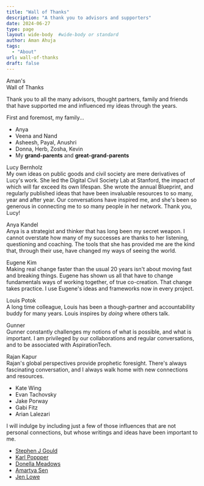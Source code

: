 ```yaml
---
title: "Wall of Thanks"
description: "A thank you to advisors and supporters"
date: 2024-06-27
type: page
layout: wide-body  #wide-body or standard
author: Aman Ahuja
tags: 
  - "About"
url: wall-of-thanks
draft: false 
---
```


<article class="cf pa3 mw9 center">
  <section class="fl w-100 bb b--black-10">
    <div class="fl w-100 w-50-m w-25-l pa3-m pa4-l">
      <p class="f3 lh-copy measure b">
        Aman's <br>Wall of Thanks
      </p>
    </div>
    <div class="fl w-100 w-50-m w-25-l pa3-m pa4-l">
      <p class="f6 lh-copy measure">
        Thank you to all the many advisors, thought partners, family and friends that have supported me and influenced my ideas through the years. 
      </p>
    </div>
    <div class="fl w-100 w-50-m w-25-l pa3-m pa4-l">
      <p class="f6 lh-copy measure">
      </p>
    </div>
    <div class="fl w-100 w-50-m w-25-l pa3-m pa4-l">
      <p class="f6 lh-copy measure">
      </p>
    </div>
  </section>

  <section class="fl w-100 bb b--black-10 ">
    <div class="fl w-100 w-50-m w-25-l pv3 pa3-m pa4-l">
      <p class="f6 lh-copy measure">First and foremost, my family...
      </p>
      <ul class="list pl0 f6">
        <li class="pv1 link dim mid-gray b">Anya</li>
        <li class="pv1 link dim mid-gray b">Veena and Nand</li>
        <li class="pv1 link dim mid-gray b">Asheesh, Payal, Anushri</li>
        <li class="pv1 link dim mid-gray b">Donna, Herb, Zosha, Kevin</li>
        <li class="pv1 link dim mid-gray">My <b>grand-parents</b> and <b>great-grand-parents</b></li>
      </ul>
    </div>
    <div class="fl w-100 w-50-m w-25-l pv3 pa3-m pa4-l">
      <p class="f6 lh-copy measure">
        <span class="b">Lucy Bernholz</span></br>
      My own ideas on public goods and civil society are mere derivatives of Lucy's work. She led the Digital Civil Society Lab at Stanford, the impact of which will far exceed its own lifespan. She wrote the annual Blueprint, and regularly published ideas that have been invaluable resources to so many, year and after year. Our conversations have inspired me, and she's been so generous in connecting me to so many people in her network. Thank you, Lucy! 
      </p>
    </div>
    <div class="fl w-100 w-50-m w-25-l pv3 pa3-m pa4-l">
      <p class="f6 lh-copy measure">
        <span class="b">Anya Kandel</span></br>
      Anya is a strategist and thinker that has long been my secret weapon. I cannot overstate how many of my successes are thanks to her listening, questioning and coaching. The tools that she has provided me are the kind that, through their use, have changed my ways of seeing the world.
      </p>
    </div>
    <div class="fl w-100 w-50-m w-25-l pv3 pa3-m pa4-l">
      <p class="f6 lh-copy measure">
        <span class="b">Eugene Kim</span></br>
      Making real change faster than the usual 20 years isn't about moving fast and breaking things. Eugene has shown us all that have to change fundamentals ways of working together, of true co-creation. That change takes practice. I use Eugene's ideas and frameworks now in every project. 
      </p>
    </div>
    <div class="fl w-100 w-50-m w-25-l pv3 pa3-m pa4-l">
      <p class="f6 lh-copy measure">
        <span class="b">Louis Potok</span></br>
       A long time colleague, Louis has been a though-partner and accountability buddy for many years. Louis inspires by <i>doing</i> where others talk. 
      </p>
    </div>
    <div class="fl w-100 w-50-m w-25-l pv3 pa3-m pa4-l">
      <p class="f6 lh-copy measure">
        <span class="b">Gunner</span></br>
        Gunner constantly challenges my notions of what is possible, and what is important. I am privileged by our collaborations and regular conversations, and to be associated with AspirationTech. 
      </p>
    </div>
    <div class="fl w-100 w-50-m w-25-l pv3 pa3-m pa4-l">
      <p class="f6 lh-copy measure">
        <span class="b">Rajan Kapur</span></br>
        Rajan's global perspectives provide prophetic foresight. There's always fascinating conversation, and I always walk home with new connections and resources.
      </p>
    </div>
    <div class="fl w-100 w-50-m w-25-l pv3 pa3-m pa4-l">
      <p class="f6 lh-copy measure">
      </p>
      <ul class="list pl0 f6">
        <li class="pv1 link dim mid-gray b">Kate Wing</li>
        <li class="pv1 link dim mid-gray b">Evan Tachovsky</li>
        <li class="pv1 link dim mid-gray b">Jake Porway</li>
        <li class="pv1 link dim mid-gray b">Gabi Fitz</li>
        <li class="pv1 link dim mid-gray b">Arian Lalezari</li>
      </ul>
      </p>
    </div>
    <div class="fl w-100 w-50-m w-25-l pv3 pa3-m pa4-l">
    </div>
    </section>

  <section class="fl w-100">
  <div class="fl w-third">
      <p class="f6 lh-copy measure pv2">
I will indulge by including just a few of those influences that are not personal connections, but whose writings and ideas have been important to me. 
      </p>
  </div>

  <div class="fl w-two-thirds pv1">
    <ul class="list ph3 ph5-ns">
      <li class="dib mr2"><a href="#" class="f6 b db pa2 link dim mid-gray">Stephen J Gould</a></li>
      <li class="dib mr2"><a href="#" class="f6 b db pa2 link dim mid-gray">Karl Poppper</a></li>
      <li class="dib mr2"><a href="#" class="f6 b db pa2 link dim mid-gray">Donella Meadows</a></li>
      <li class="dib mr2"><a href="#" class="f6 b db pa2 link dim mid-gray">Amartya Sen</a></li>
      <li class="dib mr2"><a href="#" class="f6 b db pa2 link dim mid-gray">Jen Lowe</a></li>
    </ul>
  </div>
  </section>
</article>

